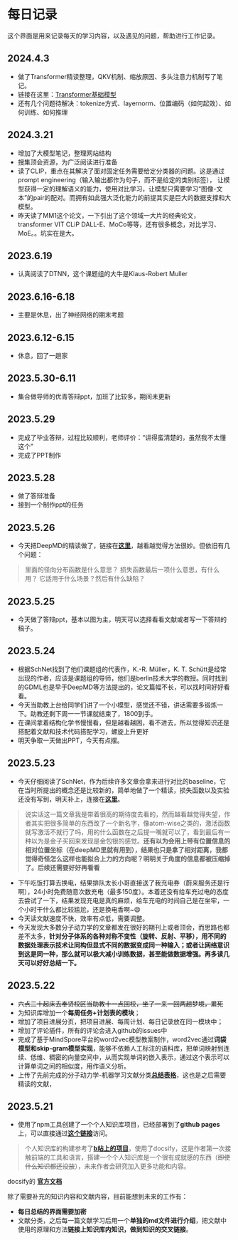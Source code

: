 # 每日记录
这个界面是用来记录每天的学习内容，以及遇见的问题，帮助进行工作记录。
## 2024.4.3
- 做了Transformer精读整理，QKV机制、缩放原因、多头注意力机制写了笔记。
- 链接在这里：[Transformer基础模型](/大模型LM/文献精读/Transformer.md)
- 还有几个问题待解决：tokenize方式、layernorm、位置编码（如何起效）、如何训练、如何推理
## 2024.3.21
- 增加了大模型笔记，整理网站结构
- 搜集顶会资源，为广泛阅读进行准备
- 读了CLIP，重点在其解决了面对固定任务需要给定分类器的问题。这是通过prompt engineering（输入输出都作为句子，而不是给定的类别标签），
让模型获得一定的理解语义的能力，使用对比学习，让模型只需要学习“图像-文本”的pair的配对。而拥有如此强大泛化能力的前提其实是巨大的数据支撑和大模型。
- 昨天读了MM1这个论文，一下引出了这个领域一大片的经典论文，transformer VIT CLiP DALL-E、MoCo等等，还有很多概念，对比学习、MoE。。坑实在是大。
## 2023.6.19
- 认真阅读了DTNN，这个课题组的大牛是Klaus-Robert Muller
## 2023.6.16-6.18
- 主要是休息，出了神经网络的期末考题
## 2023.6.12-6.15
- 休息，回了一趟家
## 2023.5.30-6.11
- 集合做导师的优青答辩ppt，加班了比较多，期间未更新
## 2023.5.29
- 完成了毕业答辩，过程比较顺利，老师评价：“讲得蛮清楚的，虽然我不太懂这个”
- 完成了PPT制作
## 2023.5.28
- 做了答辩准备
- 接到一个制作ppt的任务
## 2023.5.26
- 今天把DeepMD的精读做了，链接在[**这里**](../分子动力学机器学习/文献精读/DeepMD.md)，越看越觉得方法很妙。但依旧有几个问题：
> 里面的径向分布函数是什么意思？
> 损失函数最后一项什么意思，有什么用？
> 它适用于什么场景？然后有什么缺陷？
## 2023.5.25
- 今天做了答辩ppt，基本以图为主，明天可以选择看看文献或者写一下答辩的稿子。

## 2023.5.24
- 根据SchNet找到了他们课题组的代表作，K.-R. Müller，K. T. Schütt是经常出现的作者，应该是课题组的导师，他们是berlin技术大学的教授。同时找到的GDML也是早于DeepMD等方法提出的，论文篇幅不长，可以找时间好好看看。
- 今天当助教上台给同学们讲了一个小模型，感觉还不错，讲话需要多锻炼一下。助教还剩下周一一节课就结束了，1800到手。
- 在课间拿着结构化学书慢慢看，但是越看越困，看不进去，所以觉得知识还是搭配着文献和技术代码搭配学习，螺旋上升更好
- 明天争取一天做出PPT，今天有点摆。
## 2023.5.23
- 今天仔细阅读了SchNet，作为后续许多文章会拿来进行对比的baseline，它在当时所提出的概念还是比较新的，简单地做了一个精读，损失函数以及实验还没有写到，明天补上，连接在[**这里**](../分子动力学机器学习/文献精读/SchNet.md)。
>说实话这一篇文章我是带着很高的期待度去看的，然而越看越觉得失望，作者其实把很多简单的东西改了一个新名字，像atom-wise之类的，激活函数就写激活不就行了吗，用的什么函数在之后提一嘴就可以了，看到最后有一种以为是金子买回来发现是金包银的感觉。**还有以为会用上带有位置信息的相对位置坐标（在deepMD里就有用到），结果也只是拿了相对距离，我都觉得奇怪怎么这样也能拟合上力的方向呢？明明关于角度的信息都被压缩掉了。后续还需要好好再看看**
- 下午吃饭打算去换电，结果排队太长小哥直接送了我充电券（蔚来服务还是行啊），24小时免费随意次数充电（最多150度）。本着还没有给车充过电的态度去尝试了一下，结果发现充电是真的麻烦，给车充电的时间自己是在坐牢，一个小时干什么都比较尴尬，还是换电香啊~:smile:
- 今天读文献速度不快，效率有点低，需要调整。
- 今天发现大多数分子动力学的文章都发在很好的期刊上或者顶会，而思路也都差不太多，**针对分子体系的各种对称不变性（旋转、反射、平移），用不同的数据处理表示技术让同构但显式不同的数据变成同一种输入；或者让网络意识到这是同一种，那么就可以极大减小训练数据，甚至能做数据增强。再多读几天可以好好总结一下。**
## 2023.5.22
- ~~六点二十起床去奉贤校区当助教十一点回校，坐了一来一回两趟梦境，累死~~
- 为知识库增加一个**每周任务+计划表的模块**；
- 增加了项目进展分页，把项目进展、每周计划、每日记录放在同一模块中；
- 增加了评论插件，所有的评论会进入github的issues中
- 完成了基于MindSpore平台的word2vec模型教案制作，word2vec通过**词袋模型和skip-gram模型实现**，能够不依赖人工标注的语料库，把单词映射到连续、低维、稠密的向量空间中，从而实现单词的嵌入表示，通过这个表示可以计算单词之间的相似度，用作语义分析。
- 上传了先前完成的分子动力学-机器学习文献分类[**总结表格**](../项目进展记录/MolecularD.md#文献收集总结)，这也是之后需要精读的文献，
## 2023.5.21
- 使用了npm工具创建了一个个人知识库项目，已经部署到了**github pages**上，可以直接通过[**这个链接**](https://llyg0102.github.io)访问。
> 个人知识库的构建参考了[**b站上的项目**](https://www.bilibili.com/video/BV1eu411m797/?spm_id_from=333.337.search-card.all.click)，使用了docsify，这是作者第一次接触前端的工具和语言，搭建一个个人知识库是一个很有成就感的东西（~~即使什么知识都还没放~~），未来作者会研究加入更多功能和内容。    

docsify的 [**官方文档**](https://docsify.js.org/#/zh-cn/)

除了需要补充的知识内容和文献内容，目前能想到未来的工作有：
- **每日总结的界面需要加密**
- 文献分类，之后每一篇文献学习后用一个**单独的md文件进行介绍**，把文献中使用的原理和方法**链接上知识库内知识，做到知识的交叉链接**。